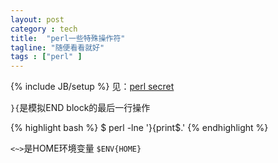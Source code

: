 ```yaml
---
layout: post
category : tech
title:  "perl一些特殊操作符"
tagline: "随便看看就好"
tags : ["perl" ] 
---
```

{% include JB/setup %}
见：[perl secret](https://metacpan.org/pod/release/BOOK/perlsecret-1.004/lib/perlsecret.pod)

``}{``是模拟END block的最后一行操作

{% highlight bash %}
$ perl -lne '}{print$.'
{% endhighlight %}

``<~>``是HOME环境变量 ``$ENV{HOME}``
